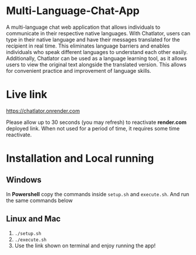 # Multi-Language-Chat-App

A multi-language chat web application that allows individuals to communicate in their respective native languages. With Chatlator, users can type in their native language and have their messages translated for the recipient in real time. This eliminates language barriers and enables individuals who speak different languages to understand each other easily. Additionally, Chatlator can be used as a language learning tool, as it allows users to view the original text alongside the translated version. This allows for convenient practice and improvement of language skills.

# Live link

https://chatlator.onrender.com

Please allow up to 30 seconds (you may refresh) to reactivate **render.com** deployed link. When not used for a period of time, it requires some time reactivate.

# Installation and Local running

## Windows
In **Powershell** copy the commands inside `setup.sh` and `execute.sh`. And run the same commands below

## Linux and Mac
1. `./setup.sh`
2. `./execute.sh`
3. Use the link shown on terminal and enjoy running the app!
